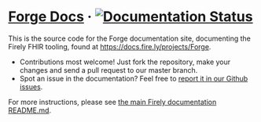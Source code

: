 # [Forge Docs](https://docs.fire.ly/projects/Forge) &middot; [![Documentation Status](https://readthedocs.org/projects/firely-docs-forge/badge/?version=latest)](https://docs.fire.ly/projects/forge?badge=latest)

This is the source code for the Forge documentation site, documenting the Firely FHIR tooling, found at https://docs.fire.ly/projects/Forge.

* Contributions most welcome! Just fork the repository, make your changes and send a pull request to our master branch.
* Spot an issue in the documentation? Feel free to [report it in our Github issues](https://github.com/FirelyTeam/firely-docs-forge/issues).

For more instructions, please see [the main Firely documentation README.md](https://github.com/FirelyTeam/firely-docs).